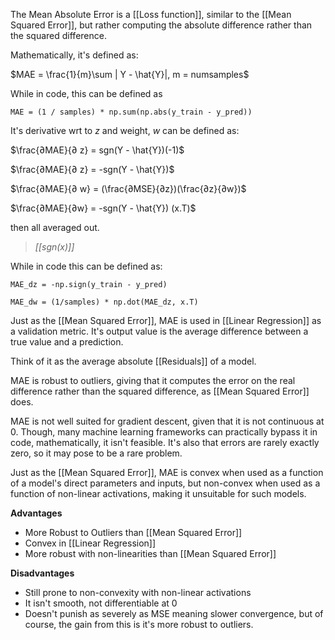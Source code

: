 The Mean Absolute Error is a [[Loss function]], similar to the [[Mean Squared Error]], but rather computing the absolute difference rather than the squared difference.

Mathematically, it's defined as:

$MAE = \frac{1}{m}\sum | Y - \hat{Y}|, m = numsamples$

While in code, this can be defined as

```
MAE = (1 / samples) * np.sum(np.abs(y_train - y_pred))
```

It's derivative wrt to $z$ and weight, $w$ can be defined as:

$\frac{∂MAE}{∂ z} = sgn(Y - \hat{Y})(-1)$

$\frac{∂MAE}{∂ z} = -sgn(Y - \hat{Y})$

$\frac{∂MAE}{∂ w} = (\frac{∂MSE}{∂z})(\frac{∂z}{∂w})$

$\frac{∂MAE}{∂w} = -sgn(Y - \hat{Y}) (x.T)$

then all averaged out.

>*[[sgn(x)]]*

While in code this can be defined as:

```
MAE_dz = -np.sign(y_train - y_pred)

MAE_dw = (1/samples) * np.dot(MAE_dz, x.T)
```

Just as the [[Mean Squared Error]], MAE is used in [[Linear Regression]] as a validation metric. It's output value is the average difference between a true value and a prediction.

Think of it as the average absolute [[Residuals]] of a model.

MAE is robust to outliers, giving that it computes the error on the real difference rather than the squared difference, as [[Mean Squared Error]] does.

MAE is not well suited for gradient descent, given that it is not continuous at 0. Though, many machine learning frameworks can practically bypass it in code, mathematically, it isn't feasible. It's also that errors are rarely exactly zero, so it may pose to be a rare problem.

Just as the [[Mean Squared Error]], MAE is convex when used as a function of a model's direct parameters and inputs, but non-convex when used as a function of non-linear activations, making it unsuitable for such models.



**Advantages**
- More Robust to Outliers than [[Mean Squared Error]]
- Convex in [[Linear Regression]]
- More robust with non-linearities than [[Mean Squared Error]]

**Disadvantages**
- Still prone to non-convexity with non-linear activations
- It isn't smooth, not differentiable at 0
- Doesn't punish as severely as MSE meaning slower convergence, but of course, the gain from this is it's more robust to outliers.